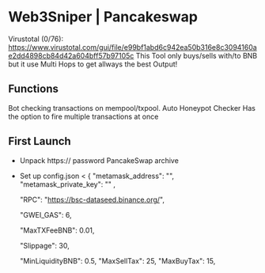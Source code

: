 # Web3Sniper | Pancakeswap #

Virustotal (0/76):  https://www.virustotal.com/gui/file/e99bf1abd6c942ea50b316e8c3094160ae2dd4898cb84d42a604bff57b97105c
This Tool only buys/sells with/to BNB but it use Multi Hops to get allways the best Output!

## Functions ##
Bot checking transactions on mempool/txpool.
Auto Honeypot Checker
Has the option to fire multiple transactions at once

## First Launch ##
* Unpack https:// password PancakeSwap archive
* Set up config.json 
<
 {
    "metamask_address": "",
    "metamask_private_key": "" ,

    "RPC": "https://bsc-dataseed.binance.org/",

    "GWEI_GAS": 6,
    
    "MaxTXFeeBNB": 0.01,

    "Slippage": 30,

    "MinLiquidityBNB": 0.5,
    "MaxSellTax": 25,
    "MaxBuyTax": 15, 

    >
